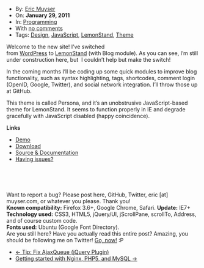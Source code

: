 <div class="post-823 post type-post status-publish format-standard hentry category-programming tag-design tag-javascript tag-lemonstand tag-theme row-fluid blog-post" id="post-823">
    <div class="nav span2">
        <ul class="well nav-list">
            <li class="author">
                <i class="icon-user icon-black"></i> By: <a href="/author/eric/" title="Posts by Eric Muyser" rel="author" address="true">Eric Muyser</a> </li>
            <li class="published">
                <i class="icon-time icon-black"></i> On: <strong>January 29, 2011</strong>
            </li>
            <li class="categories">
                <i class="icon-book icon-black"></i> In: <a href="/category/programming/" title="View all posts in Programming" rel="category tag" address="true">Programming</a> </li>
            <li class="comments">
                <i class="icon-comment icon-black"></i> With <a href="/made-with-lemon-aid/#respond" title="Comment on Made with Lemon-Aid" address="true">no comments</a> </li>
            <li class="tags">
                <i class="icon-tags icon-black"></i> Tags: <a href="/tag/design/" rel="tag" address="true">Design</a>, <a href="/tag/javascript/" rel="tag" address="true">JavaScript</a>, <a href="/tag/lemonstand/" rel="tag" address="true">LemonStand</a>, <a href="/tag/theme/" rel="tag" address="true">Theme</a> </li>
        </ul>
    </div>
    <div class="post-thumb">
        <a title="Permanent Link to Made with Lemon-Aid" href="/made-with-lemon-aid/" address="true"></a>
    </div>
    <div class="span9 content">
        <p><span id="more-823"></span>
        </p>
        <p>Welcome to the new site! I’ve switched from&nbsp;<a href="http://wordpress.org/" target="_blank">WordPress</a>&nbsp;to&nbsp;<a href="http://lemonstandapp.com/" target="_blank">LemonStand</a>&nbsp;(with Blog module). As you can see, I’m still under construction here, but&nbsp; I couldn’t help but make the switch!</p>
        <p>In the coming months I’ll be coding up some quick modules to improve blog functionality, such as syntax highlighting, tags, shortcodes, comment login (OpenID, Google, Twitter), and social network integration. I’ll throw those up at GitHub.</p>
        <p>This theme is called Persona, and it’s an unobstrusive JavaScript-based theme for LemonStand. It seems to function properly in IE and degrade gracefully with JavaScript disabled (happy coincidence).</p>
        <p><strong>Links</strong>
        </p>
        <ul>
            <li><a href="http://ls-theme-persona.us.to/" target="_blank">Demo</a>
            </li>
            <li><a href="https://github.com/ericmuyser/ls-theme-persona/zipball/master" target="_blank">Download</a>
            </li>
            <li><a href="https://github.com/ericmuyser/ls-theme-persona" target="_blank">Source &amp; Documentation</a>
            </li>
            <li><a href="https://github.com/ericmuyser/ls-theme-persona/issues" target="_blank">Having issues?</a>
            </li>
        </ul>
        <address>&nbsp;</address>
        <address><img src="http://dl.dropbox.com/u/18343209/Screenshots/v7jo.png" alt=""></address>
        <p>&nbsp;</p>
        <p>Want to report a bug? Please post here, GitHub, Twitter,&nbsp;eric [at] muyser.com, or whatever you please. Thank you!
            <br>
            <strong>Known compatibility:</strong>&nbsp;Firefox 3.6+, Google Chrome, Safari.&nbsp;<strong>Update:</strong>&nbsp;IE7+
            <br>
            <strong>Technology used:</strong>&nbsp;CSS3, HTML5, jQuery/UI, jScrollPane, scrollTo, Address, and of course custom code.
            <br>
            <strong>Fonts used:</strong>&nbsp;Ubuntu (Google Font Directory).
            <br> Are you still here? Have you actually read this entire post? Amazing, you should be following me on Twitter!&nbsp;<a href="http://twitter.com/#!/ericmuyser/" target="_blank">Go, now!</a>&nbsp;:P</p>
    </div>
</div>
<ul class="pager">
    <li class="previous">
        <a href="/fix-ajaxqueue-jquery-plugin/" rel="prev" address="true">← Tip: Fix AjaxQueue (jQuery Plugin)</a> </li>
    <li class="next">
        <a href="/getting-started-with-nginx-php5-and-mysql/" rel="next" address="true">Getting started with Nginx, PHP5, and MySQL →</a> </li>
</ul>
